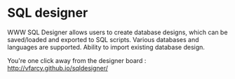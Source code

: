 SQL designer
===========

WWW SQL Designer allows users to create database designs, which can be saved/loaded and exported to SQL scripts. Various databases and languages are supported. Ability to import existing database design.

You're one click away from the designer board : http://vfarcy.github.io/sqldesigner/


